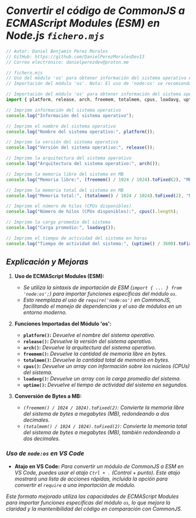 <!-- Autor: Daniel Benjamin Perez Morales -->
<!-- GitHub: https://github.com/DanielPerezMoralesDev13 -->
<!-- Correo electrónico: danielperezdev@proton.me  -->

# ***Convertir el código de CommonJS a ECMAScript Modules (ESM) en Node.js `fichero.mjs`***

```javascript
// Autor: Daniel Benjamin Perez Morales
// GitHub: https://github.com/DanielPerezMoralesDev13
// Correo electrónico: danielperezdev@proton.me 

// fichero.mjs
// Uso del módulo 'os' para obtener información del sistema operativo en Node.js
// Importación del módulo 'os'. Nota: El uso de 'node:os' se recomienda si estás trabajando en un entorno que requiere la especificación del namespace.

// Importación del módulo 'os' para obtener información del sistema operativo
import { platform, release, arch, freemem, totalmem, cpus, loadavg, uptime } from 'node:os';

// Imprime información del sistema operativo
console.log("Información del sistema operativo");

// Imprime el nombre del sistema operativo
console.log("Nombre del sistema operativo:", platform());

// Imprime la versión del sistema operativo
console.log("Versión del sistema operativo:", release());

// Imprime la arquitectura del sistema operativo
console.log("Arquitectura del sistema operativo:", arch());

// Imprime la memoria libre del sistema en MB
console.log("Memoria libre:", (freemem() / 1024 / 1024).toFixed(2), "MB");

// Imprime la memoria total del sistema en MB
console.log("Memoria total:", (totalmem() / 1024 / 1024).toFixed(2), "MB");

// Imprime el número de hilos (CPUs disponibles)
console.log("Número de hilos (CPUs disponibles):", cpus().length);

// Imprime la carga promedio del sistema
console.log("Carga promedio:", loadavg());

// Imprime el tiempo de actividad del sistema en horas
console.log("Tiempo de actividad del sistema:", (uptime() / 3600).toFixed(2), "horas");
```

## ***Explicación y Mejoras***

1. **Uso de ECMAScript Modules (ESM):**
   - *Se utiliza la sintaxis de importación de ESM (`import { ... } from 'node:os';`) para importar funciones específicas del módulo `os`.*
   - *Esto reemplaza el uso de `require('node:os')` en CommonJS, facilitando el manejo de dependencias y el uso de módulos en un entorno moderno.*

2. **Funciones Importadas del Módulo 'os':**
   - **`platform()`:** *Devuelve el nombre del sistema operativo.*
   - **`release()`:** *Devuelve la versión del sistema operativo.*
   - **`arch()`:** *Devuelve la arquitectura del sistema operativo.*
   - **`freemem()`:** *Devuelve la cantidad de memoria libre en bytes.*
   - **`totalmem()`:** *Devuelve la cantidad total de memoria en bytes.*
   - **`cpus()`:** *Devuelve un array con información sobre los núcleos (CPUs) del sistema.*
   - **`loadavg()`:** *Devuelve un array con la carga promedio del sistema.*
   - **`uptime()`:** *Devuelve el tiempo de actividad del sistema en segundos.*

3. **Conversión de Bytes a MB:**
   - *`(freemem() / 1024 / 1024).toFixed(2)`: Convierte la memoria libre del sistema de bytes a megabytes (MB), redondeando a dos decimales.*
   - *`(totalmem() / 1024 / 1024).toFixed(2)`: Convierte la memoria total del sistema de bytes a megabytes (MB), también redondeando a dos decimales.*

### ***Uso de `node:os` en VS Code***

- **Atajo en VS Code:** *Para convertir un módulo de CommonJS a ESM en VS Code, puedes usar el atajo `Ctrl + .` (Control + punto). Este atajo mostrará una lista de acciones rápidas, incluida la opción para convertir el `require` a una importación de módulo.*

*Este formato mejorado utiliza las capacidades de ECMAScript Modules para importar funciones específicas del módulo `os`, lo que mejora la claridad y la mantenibilidad del código en comparación con CommonJS.*
